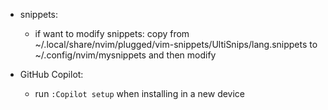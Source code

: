 - snippets:  
    - if want to modify snippets: copy from 
    ~/.local/share/nvim/plugged/vim-snippets/UltiSnips/lang.snippets to ~/.config/nvim/mysnippets and 
    then modify  

- GitHub Copilot:  
    - run `:Copilot setup` when installing in a new device  
